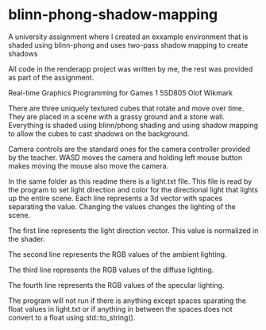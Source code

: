 # blinn-phong-shadow-mapping
 A university assignment where I created an exxample environment that is shaded using blinn-phong and uses two-pass shadow mapping to create shadows  

 All code in the renderapp project was written by me, the rest was provided as part of the assignment.

Real-time Graphics Programming for Games 1
5SD805
Olof Wikmark

There are three uniquely textured cubes that rotate and move
over time. They are placed in a scene with a grassy ground and
a stone wall. Everything is shaded using blinn/phong shading and
using shadow mapping to allow the cubes to cast shadows on the
background.

Camera controls are the standard ones for the camera controller
provided by the teacher. WASD moves the camera and holding left
mouse button makes moving the mouse also move the camera.

In the same folder as this readme there is a light.txt file.
This file is read by the program to set light direction and color
for the directional light that lights up the entire scene. Each
line represents a 3d vector with spaces separating the value.
Changing the values changes the lighting of the scene.

The first line represents the light direction vector. This value
is normalized in the shader.

The second line represents the RGB values of the ambient lighting.

The third line represents the RGB values of the diffuse lighting.

The fourth line represents the RGB values of the specular lighting.

The program will not run if there is anything except spaces 
sparating the float values in light.txt or if anything in between
the spaces does not convert to a float using std::to_string().